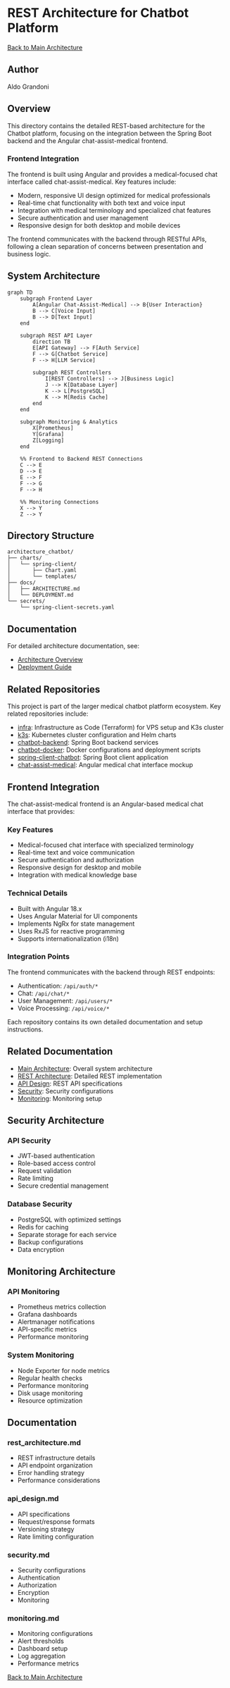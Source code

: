 # REST Architecture for Chatbot Platform

[Back to Main Architecture](../README.md)

## Author
Aldo Grandoni

## Overview
This directory contains the detailed REST-based architecture for the Chatbot platform, focusing on the integration between the Spring Boot backend and the Angular chat-assist-medical frontend.

### Frontend Integration
The frontend is built using Angular and provides a medical-focused chat interface called chat-assist-medical. Key features include:

- Modern, responsive UI design optimized for medical professionals
- Real-time chat functionality with both text and voice input
- Integration with medical terminology and specialized chat features
- Secure authentication and user management
- Responsive design for both desktop and mobile devices

The frontend communicates with the backend through RESTful APIs, following a clean separation of concerns between presentation and business logic.

## System Architecture

```mermaid
graph TD
    subgraph Frontend Layer
        A[Angular Chat-Assist-Medical] --> B{User Interaction}
        B --> C[Voice Input]
        B --> D[Text Input]
    end
    
    subgraph REST API Layer
        direction TB
        E[API Gateway] --> F[Auth Service]
        F --> G[Chatbot Service]
        F --> H[LLM Service]
        
        subgraph REST Controllers
            I[REST Controllers] --> J[Business Logic]
            J --> K[Database Layer]
            K --> L[PostgreSQL]
            K --> M[Redis Cache]
        end
    end

    subgraph Monitoring & Analytics
        X[Prometheus]
        Y[Grafana]
        Z[Logging]
    end
    
    %% Frontend to Backend REST Connections
    C --> E
    D --> E
    E --> F
    F --> G
    F --> H
    
    %% Monitoring Connections
    X --> Y
    Z --> Y
```

## Directory Structure

```
architecture_chatbot/
├── charts/
│   └── spring-client/
│       ├── Chart.yaml
│       └── templates/
├── docs/
│   ├── ARCHITECTURE.md
│   └── DEPLOYMENT.md
└── secrets/
    └── spring-client-secrets.yaml
```

## Documentation

For detailed architecture documentation, see:
- [Architecture Overview](docs/ARCHITECTURE.md)
- [Deployment Guide](docs/DEPLOYMENT.md)

## Related Repositories

This project is part of the larger medical chatbot platform ecosystem. Key related repositories include:

- [infra](https://github.com/cloud-fullstack/infra/): Infrastructure as Code (Terraform) for VPS setup and K3s cluster
- [k3s](https://github.com/cloud-fullstack/k3s/): Kubernetes cluster configuration and Helm charts
- [chatbot-backend](https://github.com/cloud-fullstack/backend_spring_chatbot/): Spring Boot backend services
- [chatbot-docker](https://github.com/cloud-fullstack/chatbot-docker/): Docker configurations and deployment scripts
- [spring-client-chatbot](https://github.com/cloud-fullstack/spring-client-chatbot/): Spring Boot client application
- [chat-assist-medical](https://github.com/cloud-fullstack/chat-assist-medical): Angular medical chat interface mockup

## Frontend Integration

The chat-assist-medical frontend is an Angular-based medical chat interface that provides:

### Key Features
- Medical-focused chat interface with specialized terminology
- Real-time text and voice communication
- Secure authentication and authorization
- Responsive design for desktop and mobile
- Integration with medical knowledge base

### Technical Details
- Built with Angular 18.x
- Uses Angular Material for UI components
- Implements NgRx for state management
- Uses RxJS for reactive programming
- Supports internationalization (i18n)

### Integration Points
The frontend communicates with the backend through REST endpoints:
- Authentication: `/api/auth/*`
- Chat: `/api/chat/*`
- User Management: `/api/users/*`
- Voice Processing: `/api/voice/*`

Each repository contains its own detailed documentation and setup instructions.

## Related Documentation

- [Main Architecture](../README.md): Overall system architecture
- [REST Architecture](docs/rest_architecture.md): Detailed REST implementation
- [API Design](docs/api_design.md): REST API specifications
- [Security](docs/security.md): Security configurations
- [Monitoring](docs/monitoring.md): Monitoring setup

## Security Architecture

### API Security
- JWT-based authentication
- Role-based access control
- Request validation
- Rate limiting
- Secure credential management

### Database Security
- PostgreSQL with optimized settings
- Redis for caching
- Separate storage for each service
- Backup configurations
- Data encryption

## Monitoring Architecture

### API Monitoring
- Prometheus metrics collection
- Grafana dashboards
- Alertmanager notifications
- API-specific metrics
- Performance monitoring

### System Monitoring
- Node Exporter for node metrics
- Regular health checks
- Performance monitoring
- Disk usage monitoring
- Resource optimization

## Documentation

### rest_architecture.md
- REST infrastructure details
- API endpoint organization
- Error handling strategy
- Performance considerations

### api_design.md
- API specifications
- Request/response formats
- Versioning strategy
- Rate limiting configuration

### security.md
- Security configurations
- Authentication
- Authorization
- Encryption
- Monitoring

### monitoring.md
- Monitoring configurations
- Alert thresholds
- Dashboard setup
- Log aggregation
- Performance metrics

[Back to Main Architecture](../README.md)
